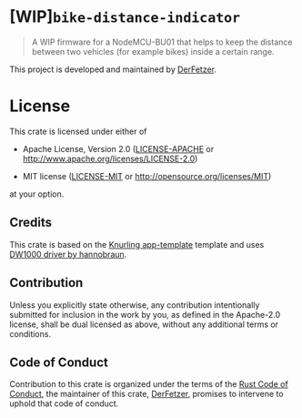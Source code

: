 # [WIP]`bike-distance-indicator`

> A WIP firmware for a NodeMCU-BU01 that helps to keep the distance between two vehicles (for example bikes) inside a certain range.

This project is developed and maintained by [DerFetzer][team].

# License

This crate is licensed under either of

- Apache License, Version 2.0 ([LICENSE-APACHE](LICENSE-APACHE) or
  http://www.apache.org/licenses/LICENSE-2.0)

- MIT license ([LICENSE-MIT](LICENSE-MIT) or http://opensource.org/licenses/MIT)

at your option.

## Credits

This crate is based on the [Knurling app-template][template] template and uses [DW1000 driver by hannobraun][driver].

## Contribution

Unless you explicitly state otherwise, any contribution intentionally submitted
for inclusion in the work by you, as defined in the Apache-2.0 license, shall be
dual licensed as above, without any additional terms or conditions.

## Code of Conduct

Contribution to this crate is organized under the terms of the [Rust Code of
Conduct][CoC], the maintainer of this crate, [DerFetzer][team], promises
to intervene to uphold that code of conduct.

[CoC]: https://www.rust-lang.org/policies/code-of-conduct
[team]: https://github.com/DerFetzer
[template]: https://github.com/knurling-rs/app-template
[driver]: https://github.com/braun-embedded/rust-dw1000
